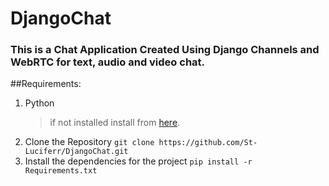 # DjangoChat 

### This is a Chat Application Created  Using Django Channels and WebRTC for text, audio and video chat.

##Requirements:
1. Python
    > if not installed install from [here](https://www.python.org/downloads/).
2. Clone the Repository
     `git clone https://github.com/St-Luciferr/DjangoChat.git`
3. Install the dependencies for the project
    ` pip install -r Requirements.txt `

